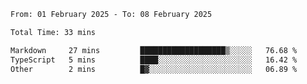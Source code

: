 <!--START_SECTION:waka-->

```txt
From: 01 February 2025 - To: 08 February 2025

Total Time: 33 mins

Markdown     27 mins         ███████████████████▒░░░░░   76.68 %
TypeScript   5 mins          ████░░░░░░░░░░░░░░░░░░░░░   16.42 %
Other        2 mins          █▓░░░░░░░░░░░░░░░░░░░░░░░   06.89 %
```

<!--END_SECTION:waka-->